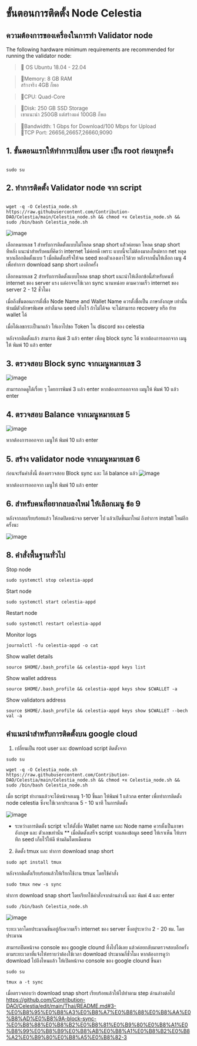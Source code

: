 # ขั้นตอนการติดตั้ง Node Celestia

## ความต้องการของเครื่องในการทำ Validator node
The following hardware minimum requirements are recommended for running the validator node:

>:black_square_button:  OS Ubuntu 18.04 - 22.04<br> 

>:black_square_button:Memory: 8 GB RAM<br> 
สร้างจริง 4GB ก็พอ

>:black_square_button:CPU: Quad-Core<br> 

>:black_square_button:Disk: 250 GB SSD Storage<br> 
เขาแนะนำ 250GB แต่่สร้างแค่ 100GB ก็พอ

>:black_square_button:Bandwidth: 1 Gbps for Download/100 Mbps for Upload<br> 
>:black_square_button:TCP Port: 26656,26657,26660,9090<br>


## 1. ขั้นตอนแรกให้ทำการเปลี่ยน user เป็น root ก่อนทุกครั้ง

```

sudo su
```


## 2. ทำการติดตั้ง Validator node จาก script 

```

wget -q -O Celestia_node.sh https://raw.githubusercontent.com/Contribution-DAO/Celestia/main/Celestia_node.sh && chmod +x Celestia_node.sh && sudo /bin/bash Celestia_node.sh
```
![image](https://user-images.githubusercontent.com/83507970/204498896-b034857d-e020-4b0d-9fe7-e0175f059d38.png)

เลือกหมายเลข 1 สำหรับการติดตั้งแบบไม่โหลด snap short แล้้วค่อยมา โหลด snap short ทีหลัง แนะนำสำหรับคนที่คิดว่า internet ไม่ค่อยดี เพราะ แบบนี้จะไม่ต้องมาลงใหม่หาก net หลุด 
หากเลือกติดตั้งแบบ 1 เมื่อติดตั้งเสร็จให้จด seed ของตัวเองเอาไว้ด้วย หลังจากนั้นให้เลือก เมนู 4 เพื่อทำการ download sanp short เองอีกครั้ง 

เลือกหมายเลข 2 สำหรับการติดตั้งแบบโหลด snap short แนะนำให้เลือกข้อนี้สำหรับคนที่ internet ของ server แรง แต่อาจจะใช้เวลา sync นานหน่อย ตามความเร็ว internet ของ server 2 - 12 ชั่วโมง

เมื่อถึงขั้นตอนการตั้งชื่อ Node Name and Wallet Name  ควรตั้งชื่อเป็น ภาษาอังกฤษ เท่านั้น ห้ามมีตัวอักษรพิเศษ อย่าลืมจด seed เก็บไว้ ถ้าไม่ได้จด จะไม่สามารถ recovery หรือ ย้าย wallet ได้

เมื่อได้เลขกระเป็ามาแล้ว ให้เอาไปขอ Token ใน discord ของ celestia

หลังจากติดตั้งแล้ว สามารถ พิมพ์ 3 แล้ว enter เพือดู block sync ได้
หากต้องการออกจาก เมนูให้ พิมพ์ 10 แล้ว enter



## 3. ตรวจสอบ Block sync จากเมนูหมายเลข 3

![image](https://user-images.githubusercontent.com/83507970/204498908-08c71226-849e-45da-8c1f-00808d000f12.png)

สามารถกดดูได้เรื่อย ๆ โดยการพิมพ์ 3 แล้ว enter หากต้องการออกจาก เมนูให้ พิมพ์ 10 แล้ว enter




## 4. ตรวจสอบ Balance  จากเมนูหมายเลข 5

![image](https://user-images.githubusercontent.com/83507970/204498916-288312ed-99e0-4038-9577-3f0ad38d686b.png)

หากต้องการออกจาก เมนูให้ พิมพ์ 10 แล้ว enter


## 5. สร้าง validator node จากเมนูหมายเลข 6
ก่อนจะรันคำสั่งนี้ ต้องตรวจสอบ Block sync และ ได้ balance แล้ว 
![image](https://user-images.githubusercontent.com/83507970/204498930-4996a60c-1d1e-46ce-818f-666a7534300e.png)

หากต้องการออกจาก เมนูให้ พิมพ์ 10 แล้ว enter


## 6. สำหรับคนที่อยากลบลงใหม่ ให้เลือกเมนู ข้อ 9
หลังจากลบเรียบร้อยแล้ว ให้กดปิดหน้าจอ server ไป แล้วเปิดขึ้นมาใหม่ ถึงทำการ install ใหม่อีกครั้งนะ

![image](https://user-images.githubusercontent.com/83507970/204498941-76c4fe6c-f7f5-48e9-a996-e748c33f983f.png)






## 8. คำสั่งพื้นฐานทั่วไป

Stop node
```
sudo systemctl stop celestia-appd
```


Start node
```
sudo systemctl start celestia-appd
```


Restart node
```
sudo systemctl restart celestia-appd
```

Monitor logs
```
journalctl -fu celestia-appd -o cat
```


Show wallet details
```
source $HOME/.bash_profile && celestia-appd keys list
```

Show wallet address
```
source $HOME/.bash_profile && celestia-appd keys show $CWALLET -a
```


Show validators address
```
source $HOME/.bash_profile && celestia-appd keys show $CWALLET --bech val -a
```






## คำแนะนำสำหรับการติดตั้งบน google cloud

1. เปลี่ยนเป็น root user และ download script ติดตั้งจาก 
```
sudo su
```

```
wget -q -O Celestia_node.sh https://raw.githubusercontent.com/Contribution-DAO/Celestia/main/Celestia_node.sh && chmod +x Celestia_node.sh && sudo /bin/bash Celestia_node.sh
```

เมื่อ script ทำงานแล้วจะได้หน้าจอเมนู 1-10 ขึ้นมา
ให้พิมพ์ 1 แล้วกด enter เพื่อทำการติดตั้ง node celestia ซึ่งจะใช้เวลาประมาณ 5 - 10 นาที ในการติดตั้ง 

![image](https://user-images.githubusercontent.com/83507970/204750852-2887ffbe-6cd7-4327-8ee9-7e6112a3414c.png)

* ระหว่างการติดตั้ง script จะให้ตั้งชื่อ Wallet name และ Node name ควรตั้งเป็นภาษาอังกฤษ และ ตัวเลขเท่านั่น
** เมื่อติดตั้งเสร็จ script จะแสดงข้อมูล seed ให้เราเห็น ให้บรรทึก seed เก็บไว้ให้ดี ห้ามลิมโดยเด็ดขาด

2. ติดตั้ง tmux และ ทำการ download snap short

```
sudo apt install tmux
```

หลังจากติดตั้งเรียบร้อยแล้วให้เรียกใช้งาน tmux โดยใช้คำสั่ง
```
sudo tmux new -s sync
```

ทำการ download snap short โดยเรียกใช้คำสั่งจากด้านล่างนี้ และ พิมพ์ 4 และ enter
```
sudo /bin/bash Celestia_node.sh
```
![image](https://user-images.githubusercontent.com/83507970/204751920-7f38edcc-e258-4420-862d-60d33cb10847.png)

ระยะเวลาโดยประมาณขึ่นอยู่กับความเร็ว internet ของ server ซึ่งอยู่ระหว่าง 2 - 20 ชม. โดยประมาณ


สามารถปิดหน้าจอ console ของ google clound ทิ้งไปได้เลย แล้วค่อยกลับมาตรวจสอบอีกครั้งตามระยะเวลาที่แจ้งให้ทราบว่าต้องใช้เวลา download ประมาณกี่ชั่วโมง
หากต้องการดูว่า download ไปถึงไหนแล้ว ให้เปิดหน้าจอ console ของ google clound ขึ้นมา

```
sudo su
```

```
tmux a -t sync
```


เมื่อตรวจสอบว่า download snap short เรียบร้อยแล้วให้ไปทำตาม step ด้านล่างต่อไป
https://github.com/Contribution-DAO/Celestia/edit/main/Thai/README.md#3-%E0%B8%95%E0%B8%A3%E0%B8%A7%E0%B8%88%E0%B8%AA%E0%B8%AD%E0%B8%9A-block-sync-%E0%B8%88%E0%B8%B2%E0%B8%81%E0%B9%80%E0%B8%A1%E0%B8%99%E0%B8%B9%E0%B8%AB%E0%B8%A1%E0%B8%B2%E0%B8%A2%E0%B9%80%E0%B8%A5%E0%B8%82-3
